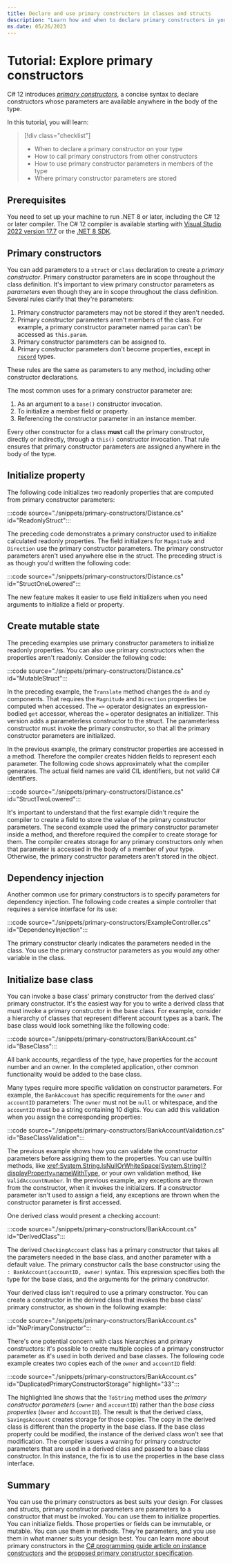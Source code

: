 ```yaml
---
title: Declare and use primary constructors in classes and structs
description: "Learn how and when to declare primary constructors in your class and struct types. Primary constructors provide concise syntax to declare constructor parameters available anywhere in your type."
ms.date: 05/26/2023
---
```

# Tutorial: Explore primary constructors

C# 12 introduces [*primary constructors*](../../programming-guide/classes-and-structs/instance-constructors.md#primary-constructors), a concise syntax to declare constructors whose parameters are available anywhere in the body of the type.

In this tutorial, you will learn:

> [!div class="checklist"]
>
> - When to declare a primary constructor on your type
> - How to call primary constructors from other constructors
> - How to use primary constructor parameters in members of the type
> - Where primary constructor parameters are stored

## Prerequisites

You need to set up your machine to run .NET 8 or later, including the C# 12 or later compiler. The C# 12 compiler is available starting with [Visual Studio 2022 version 17.7](https://visualstudio.microsoft.com/vs) or the [.NET 8 SDK](https://dotnet.microsoft.com/download).

## Primary constructors

You can add parameters to a `struct` or `class` declaration to create a *primary constructor*. Primary constructor parameters are in scope throughout the class definition. It's important to view primary constructor parameters as *parameters* even though they are in scope throughout the class definition. Several rules clarify that they're parameters:

1. Primary constructor parameters may not be stored if they aren't needed.
1. Primary constructor parameters aren't members of the class. For example, a primary constructor parameter named `param` can't be accessed as `this.param`.
1. Primary constructor parameters can be assigned to.
1. Primary constructor parameters don't become properties, except in [`record`](../../language-reference/builtin-types/record.md) types.

These rules are the same as parameters to any method, including other constructor declarations.

The most common uses for a primary constructor parameter are:

1. As an argument to a `base()` constructor invocation.
1. To initialize a member field or property.
1. Referencing the constructor parameter in an instance member.

Every other constructor for a class **must** call the primary constructor, directly or indirectly, through a `this()` constructor invocation. That rule ensures that primary constructor parameters are assigned anywhere in the body of the type.

## Initialize property

The following code initializes two readonly properties that are computed from primary constructor parameters:

:::code source="./snippets/primary-constructors/Distance.cs" id="ReadonlyStruct":::

The preceding code demonstrates a primary constructor used to initialize calculated readonly properties. The field initializers for `Magnitude` and `Direction` use the primary constructor parameters. The primary constructor parameters aren't used anywhere else in the struct. The preceding struct is as though you'd written the following code:

:::code source="./snippets/primary-constructors/Distance.cs" id="StructOneLowered":::

The new feature makes it easier to use field initializers when you need arguments to initialize a field or property.

## Create mutable state

The preceding examples use primary constructor parameters to initialize readonly properties. You can also use primary constructors when the properties aren't readonly. Consider the following code:

:::code source="./snippets/primary-constructors/Distance.cs" id="MutableStruct":::

In the preceding example, the `Translate` method changes the `dx` and `dy` components. That requires the `Magnitude` and `Direction` properties be computed when accessed. The `=>` operator designates an expression-bodied `get` accessor, whereas the `=` operator designates an initializer. This version adds a parameterless constructor to the struct. The parameterless constructor must invoke the primary constructor, so that all the primary constructor parameters are initialized.

In the previous example, the primary constructor properties are accessed in a method. Therefore the compiler creates hidden fields to represent each parameter. The following code shows approximately what the compiler generates. The actual field names are valid CIL identifiers, but not valid C# identifiers.

:::code source="./snippets/primary-constructors/Distance.cs" id="StructTwoLowered":::

It's important to understand that the first example didn't require the compiler to create a field to store the value of the primary constructor parameters. The second example used the primary constructor parameter inside a method, and therefore required the compiler to create storage for them. The compiler creates storage for any primary constructors only when that parameter is accessed in the body of a member of your type. Otherwise, the primary constructor parameters aren't stored in the object.

## Dependency injection

Another common use for primary constructors is to specify parameters for dependency injection. The following code creates a simple controller that requires a service interface for its use:

:::code source="./snippets/primary-constructors/ExampleController.cs" id="DependencyInjection":::

The primary constructor clearly indicates the parameters needed in the class. You use the primary constructor parameters as you would any other variable in the class.

## Initialize base class

You can invoke a base class' primary constructor from the derived class' primary constructor. It's the easiest way for you to write a derived class that must invoke a primary constructor in the base class.  For example, consider a hierarchy of classes that represent different account types as a bank. The base class would look something like the following code:

:::code source="./snippets/primary-constructors/BankAccount.cs" id="BaseClass":::

All bank accounts, regardless of the type, have properties for the account number and an owner. In the completed application, other common functionality would be added to the base class.

Many types require more specific validation on constructor parameters. For example, the `BankAccount` has specific requirements for the `owner` and `accountID` parameters: The `owner` must not be `null` or whitespace, and the `accountID` must be a string containing 10 digits. You can add this validation when you assign the corresponding properties:

:::code source="./snippets/primary-constructors/BankAccountValidation.cs" id="BaseClassValidation":::

The previous example shows how you can validate the constructor parameters before assigning them to the properties. You can use builtin methods, like <xref:System.String.IsNullOrWhiteSpace(System.String)?displayProperty=nameWithType>, or your own validation method, like `ValidAccountNumber`. In the previous example, any exceptions are thrown from the constructor, when it invokes the initializers. If a constructor parameter isn't used to assign a field, any exceptions are thrown when the constructor parameter is first accessed.

One derived class would present a checking account:

:::code source="./snippets/primary-constructors/BankAccount.cs" id="DerivedClass":::

The derived `CheckingAccount` class has a primary constructor that takes all the parameters needed in the base class, and another parameter with a default value. The primary constructor calls the base constructor using the `: BankAccount(accountID, owner)` syntax. This expression specifies both the type for the base class, and the arguments for the primary constructor.

Your derived class isn't required to use a primary constructor. You can create a constructor in the derived class that invokes the base class' primary constructor, as shown in the following example:

:::code source="./snippets/primary-constructors/BankAccount.cs" id="NoPrimaryConstructor":::

There's one potential concern with class hierarchies and primary constructors: it's possible to create multiple copies of a primary constructor parameter as it's used in both derived and base classes. The following code example creates two copies each of the `owner` and `accountID` field:

:::code source="./snippets/primary-constructors/BankAccount.cs" id="DuplicatedPrimaryConstructorStorage" highlight="33":::

The highlighted line shows that the `ToString` method uses the *primary constructor parameters* (`owner` and `accountID`) rather than the *base class properties* (`Owner` and `AccountID`). The result is that the derived class, `SavingsAccount` creates storage for those copies. The copy in the derived class is different than the property in the base class. If the base class property could be modified, the instance of the derived class won't see that modification. The compiler issues a warning for primary constructor parameters that are used in a derived class and passed to a base class constructor. In this instance, the fix is to use the properties in the base class interface.

## Summary

You can use the primary constructors as best suits your design. For classes and structs, primary constructor parameters are parameters to a constructor that must be invoked. You can use them to initialize properties. You can initialize fields. Those properties or fields can be immutable, or mutable. You can use them in methods. They're parameters, and you use them in what manner suits your design best. You can learn more about primary constructors in the [C# programming guide article on instance constructors](../../programming-guide/classes-and-structs/instance-constructors.md#parameterless-constructors) and the [proposed primary constructor specification](~/_csharplang/proposals/csharp-12.0/primary-constructors.md).
